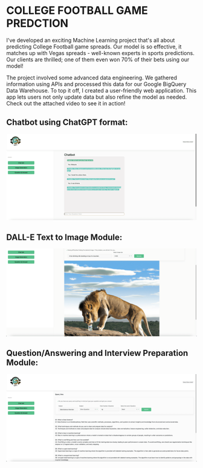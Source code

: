 # COLLEGE FOOTBALL GAME PREDCTION
<p>I've developed an exciting Machine Learning project that's all about predicting College Football game spreads. Our model is so effective, it matches up with Vegas spreads - well-known experts in sports predictions. Our clients are thrilled; one of them even won 70% of their bets using our model!

The project involved some advanced data engineering. We gathered information using APIs and processed this data for our Google BigQuery Data Warehouse. To top it off, I created a user-friendly web application. This app lets users not only update data but also refine the model as needed. Check out the attached video to see it in action! </p>



<h2> Chatbot using ChatGPT format: </h2>

<img src="https://github.com/waleedjmm/gpt3-application/blob/main/Chatbot.png" />
<br />

<h2> DALL-E Text to Image Module: </h2>  
<img src="https://github.com/waleedjmm/gpt3-application/blob/main/DALL-E.png" />
<br />

<h2> Question/Answering and Interview Preparation Module: </h2>  
<img src="https://github.com/waleedjmm/gpt3-application/blob/main/Question%20Asnwering.png" />
